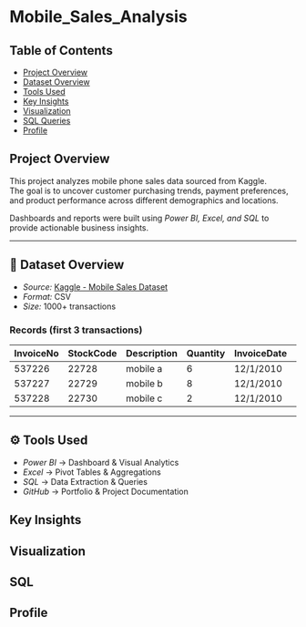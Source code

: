 # Mobile_Sales_Analysis

## Table of Contents
-  [Project Overview](#-project-overview)
- [Dataset Overview](#-dataset-overview)
- [Tools Used](#-tools-used)
- [Key Insights](#-key-insights)
- [Visualization](#-visualizations)
- [SQL Queries](#-sql-queries)
- [Profile](#--profile)

## Project Overview  
This project analyzes mobile phone sales data sourced from Kaggle.  
The goal is to uncover customer purchasing trends, payment preferences, and product performance across different demographics and locations.  

Dashboards and reports were built using *Power BI, Excel, and SQL* to provide actionable business insights.  

---

## 📂 Dataset Overview  
- *Source:* [Kaggle - Mobile Sales Dataset](https://www.kaggle.com/datasets/waqi786/mobile-sales-dataset)   
- *Format:* CSV  
- *Size:* 1000+ transactions  

### Records (first 3 transactions)
| InvoiceNo | StockCode | Description  | Quantity | InvoiceDate | UnitPrice | CustomerID | Country |
|-----------|-----------|--------------|----------|-------------|-----------|------------|---------|
| 537226    | 22728     | mobile a     | 6        | 12/1/2010   | 3.75      | 15311      | UK      |
| 537227    | 22729     | mobile b     | 8        | 12/1/2010   | 5.00      | 15312      | UK      |
| 537228    | 22730     | mobile c     | 2        | 12/1/2010   | 7.50      | 15313      | UK      |

---

## ⚙ Tools Used  
- *Power BI* → Dashboard & Visual Analytics  
- *Excel* → Pivot Tables & Aggregations  
- *SQL* → Data Extraction & Queries  
- *GitHub* → Portfolio & Project Documentation

## Key Insights
## Visualization
## SQL
## Profile
